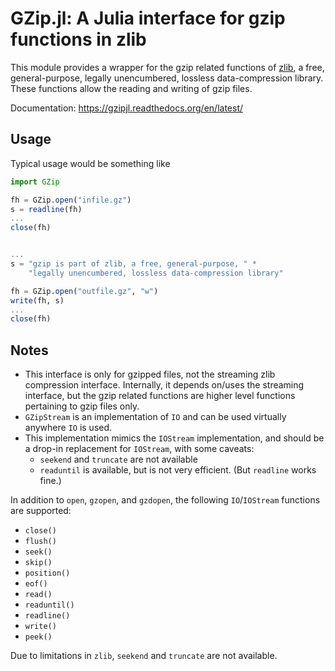 # GZip.jl: A Julia interface for gzip functions in zlib

This module provides a wrapper for the gzip related functions of
[zlib](http://zlib.net), a free, general-purpose, legally
unencumbered, lossless data-compression library. These functions
allow the reading and writing of gzip files.

Documentation: https://gzipjl.readthedocs.org/en/latest/

Usage
-----

Typical usage would be something like

```julia
import GZip

fh = GZip.open("infile.gz")
s = readline(fh)
...
close(fh)


...
s = "gzip is part of zlib, a free, general-purpose, " *
    "legally unencumbered, lossless data-compression library"

fh = GZip.open("outfile.gz", "w")
write(fh, s)
...
close(fh)
```

## Notes

-   This interface is only for gzipped files, not the streaming zlib compression interface. Internally, it depends on/uses the streaming interface, but the gzip related functions are higher level functions pertaining to gzip files only.                                            
-   `GZipStream` is an implementation of `IO` and can be used virtually anywhere `IO` is used.
-   This implementation mimics the `IOStream` implementation, and should be a drop-in replacement for `IOStream`, with some caveats:
    -   `seekend` and `truncate` are not available
    -   `readuntil` is available, but is not very efficient. (But `readline` works fine.)                        
                                                                                                                 
In addition to `open`, `gzopen`, and `gzdopen`, the following `IO`/`IOStream` functions are supported:                 
-   `close()`                                                                                                    
-   `flush()`                                                                                                    
-   `seek()`                                                                                                     
-   `skip()`                                                                                                     
-   `position()`                                                                                                 
-   `eof()`                                                                                                      
-   `read()`                                                                                                     
-   `readuntil()`                                                                                                
-   `readline()`                                                                                                 
-   `write()`                                                                                                    
-   `peek()`                                                                                                     
                                                                                                                 
Due to limitations in `zlib`, `seekend` and `truncate` are not available.                              
